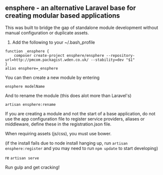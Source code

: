 ## ensphere - an alternative Laravel base for creating modular based applications
This was built to bridge the gap of standalone module development without manual configuration or duplicate assets.

1. Add the following to your ~/.bash_profile

```
function _ensphere {
	composer create-project ensphere/ensphere --repository-url=http://pmcom.packagist.wden.co.uk/ --stability=dev "$1"
}
alias ensphere=_ensphere
```

You can then create a new module by entering

```ensphere modelName```

And to rename the module (this does alot more than Laravel's)

```artisan ensphere:rename```

If you are creating a module and not the start of a base application, do not use the app configuration file to register service providers, aliases or middleware, define these in the registration.json file.

When requiring assets (js/css), you must use bower.

(if the install fails due to node install hanging up, run ```artisan ensphere:register``` and you may need to run ```npm update``` to start developing)

re ```artisan serve```

Run gulp and get cracking!